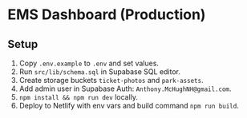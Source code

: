 # EMS Dashboard (Production)

## Setup
1. Copy `.env.example` to `.env` and set values.
2. Run `src/lib/schema.sql` in Supabase SQL editor.
3. Create storage buckets `ticket-photos` and `park-assets`.
4. Add admin user in Supabase Auth: `Anthony.McHughNH@gmail.com`.
5. `npm install && npm run dev` locally.
6. Deploy to Netlify with env vars and build command `npm run build`.
